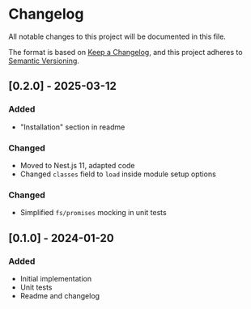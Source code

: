 # Changelog

All notable changes to this project will be documented in this file.

The format is based on [Keep a Changelog](https://keepachangelog.com/en/1.0.0/),
and this project adheres to [Semantic Versioning](https://semver.org/spec/v2.0.0.html).

## [0.2.0] - 2025-03-12

### Added

- "Installation" section in readme

### Changed

- Moved to Nest.js 11, adapted code
- Changed `classes` field to `load` inside module setup options

### Changed

- Simplified `fs/promises` mocking in unit tests

## [0.1.0] - 2024-01-20

### Added

- Initial implementation
- Unit tests
- Readme and changelog
